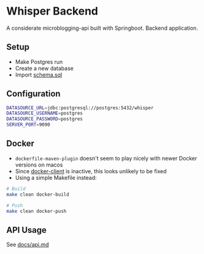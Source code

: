 # Whisper Backend

A considerate microblogging-api built with Springboot. Backend application.

## Setup

- Make Postgres run
- Create a new database
- Import [schema.sql](./src/main/resources/schema.sql)

## Configuration

```sh
DATASOURCE_URL=jdbc:postgresql://postgres:5432/whisper
DATASOURCE_USERNAME=postgres
DATASOURCE_PASSWORD=postgres
SERVER_PORT=9090
```

## Docker

- `dockerfile-maven-plugin` doesn't seem to play nicely with newer Docker versions on macos
- Since [docker-client](https://github.com/spotify/docker-client) is inactive, this looks unlikely to be fixed
- Using a simple Makefile instead:

```sh
# Build
make clean docker-build

# Push
make clean docker-push
```

## API Usage

See [docs/api.md](./docs/api.md)
